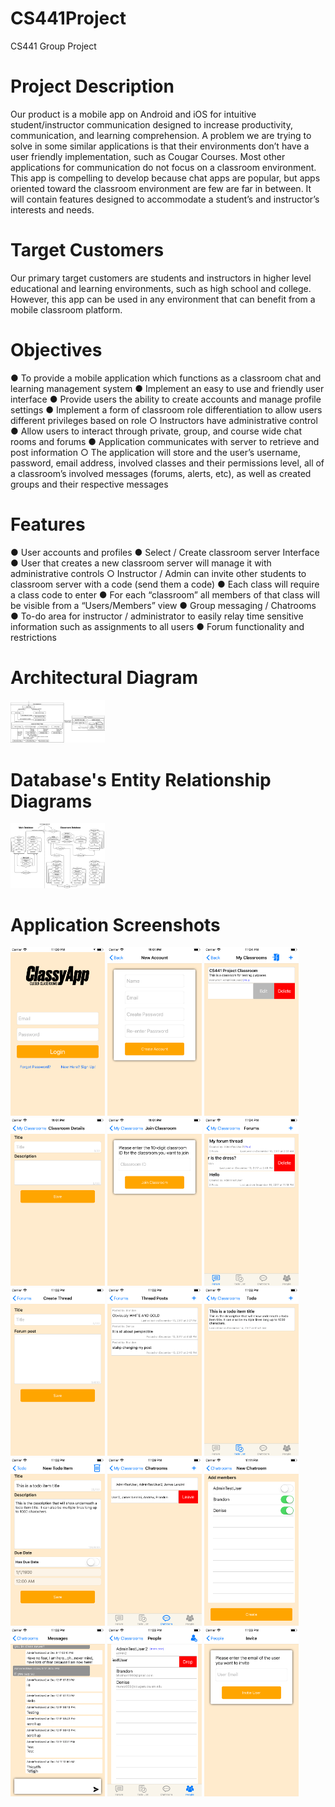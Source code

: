 # CS441Project
CS441 Group Project

<h1>Project Description</h1>
<p>
Our product is a mobile app on Android and iOS for intuitive student/instructor communication designed to increase productivity, communication, and learning comprehension. A problem we are trying to solve in some similar applications is that their environments don’t have a user friendly implementation, such as Cougar Courses. Most other applications for communication do not focus on a classroom environment. This app is compelling to develop because chat apps are popular, but apps oriented toward the classroom environment are few are far in between. It will contain features designed to accommodate a student’s and instructor’s interests and needs.
</p>

<h1>Target Customers</h1>
<p>
Our primary target customers are students and instructors in higher level educational and learning environments, such as high school and college. However, this app can be used in any environment that can benefit from a mobile classroom platform.
</p>

<h1>Objectives</h1>
<p>
● To provide a mobile application which functions as a classroom chat and learning management system
● Implement an easy to use and friendly user interface
● Provide users the ability to create accounts and manage profile settings
● Implement a form of classroom role differentiation to allow users different privileges based on role
  ○ Instructors have administrative control
● Allow users to interact through private, group, and course wide chat rooms and forums
● Application communicates with server to retrieve and post information
  ○ The application will store and the user’s username, password, email address, involved classes and their permissions level, all of a classroom’s involved messages (forums, alerts, etc), as well as created groups and their respective messages
</p>

<h1>Features</h1>
<p>
● User accounts and profiles
● Select / Create classroom server Interface
● User that creates a new classroom server will manage it with administrative controls
  ○ Instructor / Admin can invite other students to classroom server with a code (send them a code)
● Each class will require a class code to enter
● For each “classroom” all members of that class will be visible from a “Users/Members” view
● Group messaging / Chatrooms
● To-do area for instructor / administrator to easily relay time sensitive information such as assignments to all users
● Forum functionality and restrictions
</p>

<h1>Architectural Diagram</h1>
<img src="https://github.com/JamesLenz/CS441Project/blob/master/images/Architectural%20Diagram.png?raw=true" alt="Architectural Diagram">

<h1>Database's Entity Relationship Diagrams</h1>
<img src="https://github.com/JamesLenz/CS441Project/blob/master/images/ERD.png?raw=true" alt="Architectural Diagram">

<style>
img {max-width:30%}
</style>

<h1>Application Screenshots</h1>
<img width="200" src="https://github.com/JamesLenz/CS441Project/blob/master/images/Login.png?raw=true" alt="Login">
<img src="https://github.com/JamesLenz/CS441Project/blob/master/images/Create%20Account.png?raw=true" alt="Create Account">
<img src="https://github.com/JamesLenz/CS441Project/blob/master/images/My%20Classrooms.png?raw=true" alt="My Classrooms">
<img src="https://github.com/JamesLenz/CS441Project/blob/master/images/Create%20or%20Edit%20Classroom.png?raw=true" alt="Create or Edit Classroom">
<img src="https://github.com/JamesLenz/CS441Project/blob/master/images/Join%20Classroom.png" alt="Join Classroom">
<img src="https://github.com/JamesLenz/CS441Project/blob/master/images/Forum%20Threads.png?raw=true" alt="Forum Threads">
<img src="https://github.com/JamesLenz/CS441Project/blob/master/images/Create%20or%20Edit%20Thread.png?raw=true" alt="Create or Edit Thread">
<img src="https://github.com/JamesLenz/CS441Project/blob/master/images/Forum%20Posts.png?raw=true" alt="Forum Posts">
<img src="https://github.com/JamesLenz/CS441Project/blob/master/images/Todo%20List.png?raw=true" alt="Todo List">
<img src="https://github.com/JamesLenz/CS441Project/blob/master/images/Create%20or%20Edit%20Todo%20Item.png?raw=true" alt="Create or Edit Todo Item">
<img src="https://github.com/JamesLenz/CS441Project/blob/master/images/Chatrooms.png?raw=true" alt="Chatrooms">
<img src="https://github.com/JamesLenz/CS441Project/blob/master/images/Create%20Chatroom.png?raw=true" alt="Create Chatroom">
<img src="https://github.com/JamesLenz/CS441Project/blob/master/images/Chatroom%20Messages.png?raw=true" alt="Chatroom Messages">
<img src="https://github.com/JamesLenz/CS441Project/blob/master/images/People.png?raw=true" alt="People">
<img src="https://github.com/JamesLenz/CS441Project/blob/master/images/Invite.png?raw=true" alt="Invite">
